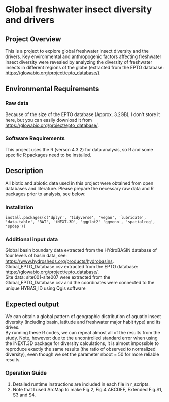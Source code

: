 # Global freshwater insect diversity and drivers

## Project Overview 
This is a project to explore global freshwater insect diversity and the drivers. Key environmental and anthropogenic factors affecting freshwater insect diversity were revealed by analyzing the diversity of freshwater insects in different regions of the globe (extracted from the EPTO database: https://glowabio.org/project/epto_database/).

## Environmental Requirements 

### Raw data
Because of the size of the EPTO database (Approx. 3.2GB), I don't store it here, but you can easily download it from https://glowabio.org/project/epto_database/.  

### Software Requirements
This project uses the R (verson 4.3.2) for data analysis, so R and some specific R packages need to be installed. 

## Description
All biotic and abiotic data used in this project were obtained from open databases and literature. Please prepare the necessary raw data and R packages prior to analysis, see below:

### Installation
`install.packages(c('dplyr', 'tidyverse', 'vegan', 'lubridate', 'data.table', 'BAT', 'iNEXT.3D', 'ggplot2' 'ggvenn', 'spatialreg', 'spdep'))`

### Additional input data

Global basin boundary data extracted from the HYdroBASIN database of four levels of basin data, see: https://www.hydrosheds.org/products/hydrobasins.  
Global_EPTO_Database.csv extracted from the EPTO database: https://glowabio.org/project/epto_database/.  
Site data: site001-site007 were extracted from the Global_EPTO_Database.csv and the coordinates were connected to the unique HYBAS_ID using Qgis software

## Expected output
We can obtain a global pattern of geographic distribution of aquatic insect diversity (including basin, latitude and freshwater major habit type) and its drives.  
By running these R codes, we can repeat almost all of the results from the study. Note, however: due to the uncontrolled standard error when using the iNEXT.3D package for diversity calculations, it is almost impossible to reproduce exactly the same results (the ratio of observed to normalized diversity), even though we set the parameter nboot = 50 for more reliable results.

###  Operation Guide
1. Detailed runtime instructions are included in each file in r_scripts.  
2. Note that I used ArcMap to make Fig.2, Fig.4 ABCDEF, Extended Fig.S1, S3 and S4.  
